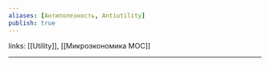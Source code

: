 ```yaml
---
aliases: [Антиполезность, Antiutility]
publish: true
---
```

links: [[Utility]], [[Микроэкономика MOC]]

---
